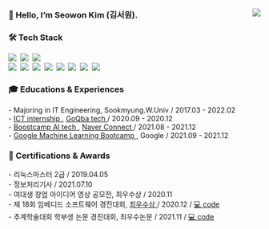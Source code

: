 <h3> 👋 Hello, I’m <b>Seowon Kim (김서원)</b>.
   <a href="https://hits.seeyoufarm.com"><img align="right" src="https://hits.seeyoufarm.com/api/count/incr/badge.svg?url=https%3A%2F%2Fgithub.com%2Fswkim-sm&count_bg=%2379C83D&title_bg=%23555555&icon=&icon_color=%23E7E7E7&title=hits&edge_flat=false"/></a>  
</h3>
<h3> 🛠 Tech Stack </h3>
<p>
  <img src="https://img.shields.io/badge/Python-3766AB?style=for-the-badge&logo=Python&logoColor=white"/></a>&nbsp 
  <img src="https://img.shields.io/badge/GitHub-181717?style=for-the-badge&logo=GitHub&amp;logoColor=white"/></a>&nbsp 
  <img src="https://img.shields.io/badge/PyTorch-EE4C2C?style=for-the-badge&logo=PyTorch&amp;logoColor=white"/></a>&nbsp <br/>
  <img src="https://img.shields.io/badge/C++-00599C?style=flat-square&amp;logo=C%2B%2B&amp;logoColor=white"/></a>&nbsp 
  <img src="https://img.shields.io/badge/Javascript-ffb13b?style=flat-square&amp;logo=javascript&amp;logoColor=white"/></a>&nbsp 
  <img src="https://img.shields.io/badge/HTML-E34F26?style=flat-square&amp;logo=HTML5&amp;logoColor=white"/></a>&nbsp 
  <img src="https://img.shields.io/badge/FastAPI-009688?style=flat-square&logo=FastAPI&amp;logoColor=white"/></a>&nbsp 
  <img src="https://img.shields.io/badge/MySQL-4479A1?style=flat-square&logo=MySQL&amp;logoColor=white"/></a>&nbsp
  <img src="https://img.shields.io/badge/Git-F05032?style=flat-square&logo=Git&amp;logoColor=white"/></a>&nbsp 
  <img src="https://img.shields.io/badge/OpenCV-5C3EE8?style=flat-square&logo=OpenCV&amp;logoColor=white"/></a>&nbsp 
  <img src="https://img.shields.io/badge/TensorFlow-FF6F00?style=flat-square&logo=TensorFlow&amp;logoColor=white"/></a>&nbsp 
</p>

<h3> 🎓 Educations & Experiences </h3>
- Majoring in IT Engineering, Sookmyung.W.Univ / 2017.03 - 2022.02 <br/>
- <a href="https://www.ictintern.or.kr/main.do"> ICT internship </a>, <a href="https://www.goqba.com/?lang=ko"> GoQba tech </a> / 2020.09 - 2020.12 <br/>
- <a href="https://boostcamp.connect.or.kr/"> Boostcamp AI tech </a>, <a href="https://www.connect.or.kr/"> Naver Connect </a> / 2021.08 - 2021.12 <br/>
- <a href="https://developers-kr.googleblog.com/2021/07/mlbootcamp21.html"> Google Machine Learning Bootcamp </a>, Google / 2021.09 - 2021.12 <br/>

<h3> 📝 Certifications & Awards </h3>
- 리눅스마스터 2급 / 2019.04.05<br/>
- 정보처리기사 / 2021.07.10<br/>
- 여대생 창업 아이디어 영상 공모전, 최우수상 / 2020.11 <br/>
- 제 18회 임베디드 소프트웨어 경진대회, <a href="https://eswcontest.or.kr/bbs/board.php?tbl=award&mode=VIEW&num=382&chr=&category=2020%EB%85%84&findType=&findWord=&sort1=&sort2=&page=1"> 최우수상 </a> / 2020.12 / <a href="https://github.com/swkim-sm/2020ESWContest_SmartThings_5027"> 💻 code</a> <br/>
- 추계학술대회 학부생 논문 경진대회, 최우수논문 / 2021.11 / <a href="https://github.com/swkim-sm/pose-estimation-similarity"> 💻 code</a> <br/>
